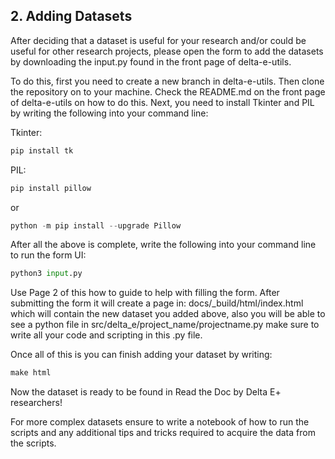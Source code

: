 ## **2. Adding Datasets**

After deciding that a dataset is useful for your research and/or could be useful for other research projects, please open the form to add the datasets by downloading the input.py found in the front page of delta-e-utils.

To do this, first you need to create a new branch in delta-e-utils. Then clone the repository on to your machine. Check the README.md on the front page of delta-e-utils on how to do this. Next, you need to install Tkinter and PIL by writing the following into your command line:

Tkinter:
```bash
pip install tk
```

PIL:
```bash
pip install pillow
```
or
```python
python -m pip install --upgrade Pillow
```

After all the above is complete, write the following into your command line to run the form UI:

```python
python3 input.py
```

Use Page 2 of this how to guide to help with filling the form. After submitting the form it will create a page in: docs/_build/html/index.html which will contain the new dataset you added above, also you will be able to see a python file in src/delta_e/project_name/projectname.py make sure to write all your code and scripting in this .py file.

Once all of this is you can finish adding your dataset by writing:

```python
make html
```

Now the dataset is ready to be found in Read the Doc by Delta E+ researchers!

For more complex datasets ensure to write a notebook of how to run the scripts and any additional tips and tricks required to acquire the data from the scripts.